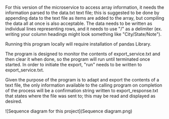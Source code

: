 For this version of the microservice to access array information, it needs the information parsed to the data.txt text file; this is suggested to be done by appending data to the text file as items are added to the array, but compiling the data all at once is also acceptable. The data needs to be written as individual lines representing rows, and it needs to use "/" as a delimiter (ex. writing your column headings might look something like "City/State/Note"). 

Running this program locally will require installation of pandas Library. 

The program is designed to monitor the contents of export_service.txt and then clear it when done, so the program will run until terminated once started. In order to initiate the export, "run" needs to be written to export_service.txt. 

Given the purpose of the program is to adapt and export the contents of a text file, the only information available to the calling program on completion of the process will be a confirmation string written to export_response.txt that states where the file was sent to; this may be read and displayed as desired.

![Sequence diagram for this project](Sequence diagram.png)